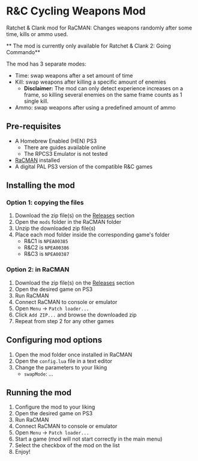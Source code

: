 # R&C Cycling Weapons Mod

 Ratchet & Clank mod for RaCMAN: Changes weapons randomly after some time, kills or ammo used.
 
 ** The mod is currently only available for Ratchet & Clank 2: Going Commando**
 
 The mod has 3 separate modes:
 - Time: swap weapons after a set amount of time
 - Kill: swap weapons after killing a specific amount of enemies
   - **Disclaimer:** The mod can only detect experience increases on a frame, so killing several enemies on the same frame counts as 1 single kill.
 - Ammo: swap weapons after using a predefined amount of ammo
 
## Pre-requisites

- A Homebrew Enabled (HEN) PS3
  - There are guides available online
  - The RPCS3 Emulator is not tested
- [RaCMAN](https://github.com/MichaelRelaxen/racman) installed
- A digital PAL PS3 version of the compatible R&C games

## Installing the mod

### Option 1: copying the files

1. Download the zip file(s) on the [Releases]() section
2. Open the `mods` folder in the RaCMAN folder
3. Unzip the downloaded zip file(s)
4. Place each mod folder inside the corresponding game's folder
   - R&C1 is `NPEA00385`
   - R&C2 is `NPEA00386`
   - R&C3 is `NPEA00387`

### Option 2: in RaCMAN

1. Download the zip file(s) on the [Releases]() section
2. Open the desired game on PS3
3. Run RaCMAN
4. Connect RaCMAN to console or emulator
5. Open `Menu` -> `Patch loader...`
6. Click `Add ZIP...` and browse the downloaded zip
7. Repeat from step 2 for any other games

## Configuring mod options

1. Open the mod folder once installed in RaCMAN
2. Open the `config.lua` file in a text editor
3. Change the parameters to your liking
   - `swapMode`: ...

## Running the mod

1. Configure the mod to your liking
2. Open the desired game on PS3
3. Run RaCMAN
4. Connect RaCMAN to console or emulator
5. Open `Menu` -> `Patch loader...`
6. Start a game (mod will not start correctly in the main menu)
7. Select the checkbox of the mod on the list
8. Enjoy!